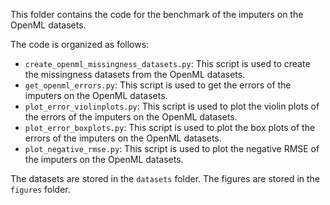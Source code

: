 This folder contains the code for the benchmark of the imputers on the OpenML datasets.

The code is organized as follows:

- `create_openml_missingness_datasets.py`: This script is used to create the missingness datasets from the OpenML datasets.
- `get_openml_errors.py`: This script is used to get the errors of the imputers on the OpenML datasets.
- `plot_error_violinplots.py`: This script is used to plot the violin plots of the errors of the imputers on the OpenML datasets.
- `plot_error_boxplots.py`: This script is used to plot the box plots of the errors of the imputers on the OpenML datasets.
- `plot_negative_rmse.py`: This script is used to plot the negative RMSE of the imputers on the OpenML datasets.

The datasets are stored in the `datasets` folder. The figures are stored in the `figures` folder.